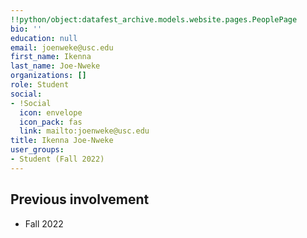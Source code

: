 ```yaml
---
!!python/object:datafest_archive.models.website.pages.PeoplePage
bio: ''
education: null
email: joenweke@usc.edu
first_name: Ikenna
last_name: Joe-Nweke
organizations: []
role: Student
social:
- !Social
  icon: envelope
  icon_pack: fas
  link: mailto:joenweke@usc.edu
title: Ikenna Joe-Nweke
user_groups:
- Student (Fall 2022)
---
```



## Previous involvement

* Fall 2022

